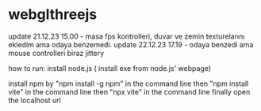 # webglthreejs

update 21.12.23 15.00 - masa fps kontrolleri, duvar ve zemin texturelarını ekledim
ama odaya benzemedi.
update 22.12.23 17.19 - odaya benzedi ama mouse controlleri biraz jittery




how to run:
install node.js ( install exe from node.js' webpage)

install npm by "npm install -g npm" in the command line
then "npm install vite" in the command line
then "npx vite" in the command line
finally open the localhost url
